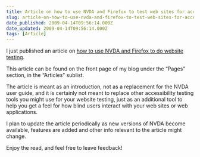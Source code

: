 ```yaml
---
title: Article on how to use NVDA and Firefox to test web sites for accessibility
slug: article-on-how-to-use-nvda-and-firefox-to-test-web-sites-for-accessibility
date_published: 2009-04-14T09:56:14.000Z
date_updated: 2009-04-14T09:56:14.000Z
tags: [Article]
---
```


I just published an article on [how to use NVDA and Firefox to do website testing](http://www.marcozehe.de/articles/how-to-use-nvda-and-firefox-to-test-your-web-pages-for-accessibility/).

This article can be found on the front page of my blog under the &#8220;Pages&#8221; section, in the &#8220;Articles&#8221; sublist.

The article is meant as an introduction, not as a replacement for the NVDA user guide, and it is certainly not meant to replace other accessibility testing tools you might use for your website testing, just as an additional tool to help you get a feel for how blind users interact with your web sites or web applications.

I plan to update the article periodically as new versions of NVDA become available, features are added and other info relevant to the article might change.

Enjoy the read, and feel free to leave feedback!
